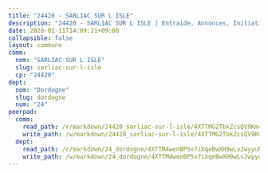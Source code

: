 ```yaml
---
title: "24420 - SARLIAC SUR L ISLE"
description: "24420 - SARLIAC SUR L ISLE | Entraide, Annonces, Initiatives"
date: 2020-01-11T14:09:21+09:00
collapsible: false
layout: commune
comm:
  nom: "SARLIAC SUR L ISLE"
  slug: sarliac-sur-l-isle
  cp: "24420"
dept:
  nom: "Dordogne"
  slug: dordogne
  num: "24"
peerpad:
  comm:
    read_path: /r/markdown/24420_sarliac-sur-l-isle/4XTTMG2TbkZcsQV9Km4izAdcC1RWqvpjVmbzSMgDx4645pWaG
    write_path: /w/markdown/24420_sarliac-sur-l-isle/4XTTMG2TbkZcsQV9Km4izAdcC1RWqvpjVmbzSMgDx4645pWaG-K3TgUdVUnDPYL39nNgyX9TSeuiwfNkNSRHpeZj1xYvTaTwDPSvek4xtSM5ZEhWDrDoHXru5U37TEWwrqT9iWWmsG6mMoSUvCr8Wt52xWY23eJNh6SFUCs4NuUmCYLsZ3VLGWW5bS
  dept:
    read_path: /r/markdown/24_dordogne/4XTTM4wenBP5v7iXqeBwXH9wLvJwyyuNKzLxRyGzSZXmCuzgg
    write_path: /w/markdown/24_dordogne/4XTTM4wenBP5v7iXqeBwXH9wLvJwyyuNKzLxRyGzSZXmCuzgg-K3TgUusQQUSAmJPXozCTSBeqjqksxkVWGVxtHwEFrs5RuocQr8weKG2oQg7MVeg2F9Hhv7ggtBiBU8D9pdXEPa9M67VU3BzgAG9BCtQw3VY3Xcxk2YSegk3iUXMkpicGxxJr7mWp
---
```


